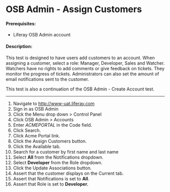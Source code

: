 OSB Admin - Assign Customers
============================

#### Prerequisites: ####
* Liferay OSB Admin account


#### Description: ####
This test is designed to have users add customers to an account. When assigning a customer, select a role: Manager, Developer, Sales and Watcher. Watchers have no rights to add comments or give feedback on tickets. They monitor the progress of tickets. Administrators can also set the amount of email notifications sent to the customer.

This test is also a continuation of the OSB Admin - Create Account test.

****
1. Navigate to http://www-uat.liferay.com
1. Sign in as OSB Admin
1. Click the Menu drop down > Control Panel
1. Click OSB Admin > Accounts
1. Enter *ACMEPORTAL* in the Code field.
1. Click Search.
1. Click Acme Portal link.    
1. Click the Assign Customers button.
1. Click the Available tab.
1. Search for a customer by first name and last name
1. Select **All** from the Notifications dropdown.
1. Select **Developer** from the Role dropdown.
1. Click the Update Associations button.
1. Assert that the customer displays on the Current tab.
1. Assert that Notifications is set to **All**.
1. Assert that Role is set to **Developer.**